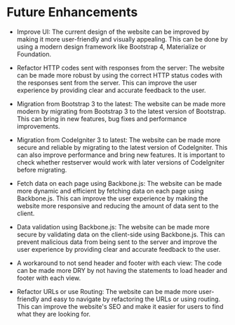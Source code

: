 # Future Enhancements

 - Improve UI: The current design of the website can be improved by making it more user-friendly and visually appealing. This can be done by using a modern design framework like Bootstrap 4, Materialize or Foundation.
 
- Refactor HTTP codes sent with responses from the server: The website can be made more robust by using the correct HTTP status codes with the responses sent from the server. This can improve the user experience by providing clear and accurate feedback to the user.

- Migration from Bootstrap 3 to the latest: The website can be made more modern by migrating from Bootstrap 3 to the latest version of Bootstrap. This can bring in new features, bug fixes and performance improvements.

- Migration from CodeIgniter 3 to latest: The website can be made more secure and reliable by migrating to the latest version of CodeIgniter. This can also improve performance and bring new features. It is important to check whether restserver would work with later versions of CodeIgniter before migrating.

- Fetch data on each page using Backbone.js: The website can be made more dynamic and efficient by fetching data on each page using Backbone.js. This can improve the user experience by making the website more responsive and reducing the amount of data sent to the client.

- Data validation using Backbone.js: The website can be made more secure by validating data on the client-side using Backbone.js. This can prevent malicious data from being sent to the server and improve the user experience by providing clear and accurate feedback to the user.

- A workaround to not send header and footer with each view: The code can be made more DRY by not having the statements to load header and footer with each view.

- Refactor URLs or use Routing: The website can be made more user-friendly and easy to navigate by refactoring the URLs or using routing. This can improve the website's SEO and make it easier for users to find what they are looking for.